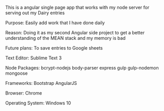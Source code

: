 This is a angular single page app that works with my node server for serving out my Dairy entries


Purpose: 
Easily add work that I have done daily

Reason: 
Doing it as my second Angular side project to get a better understanding of the MEAN stack and my memory is bad

Future plans:
To save entries to Google sheets


Text Editor:
Sublime Text 3

Node Packages:
bcrypt-nodejs body-parser
express
gulp
gulp-nodemon
mongoose

Frameworks:
Bootstrap
AngularJS

Browser:
Chrome

Operating System:
Windows 10